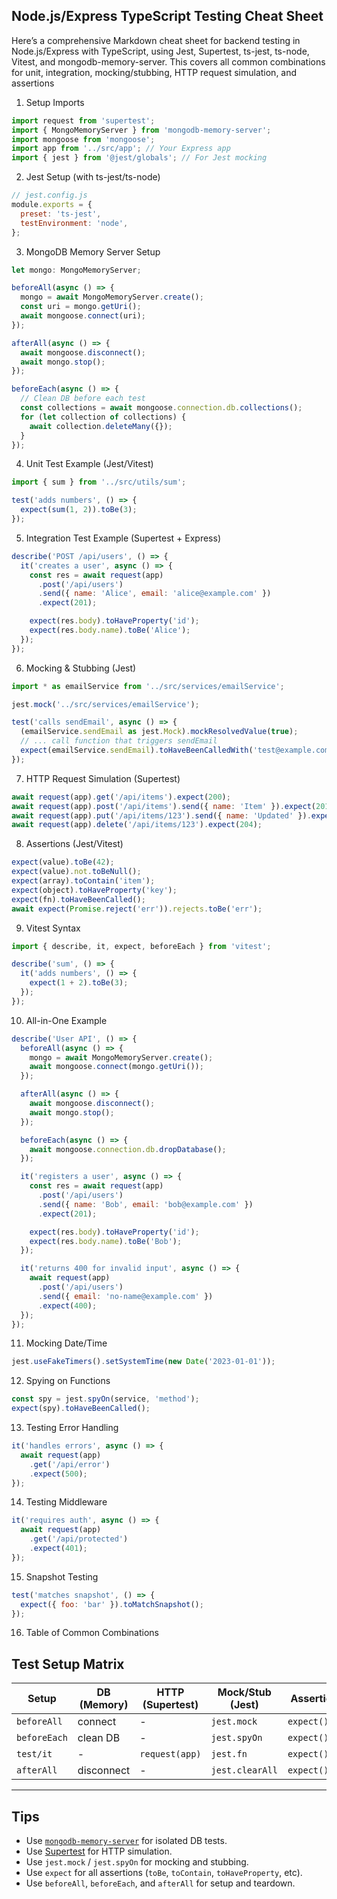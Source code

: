 ## Node.js/Express TypeScript Testing Cheat Sheet
Here’s a comprehensive Markdown cheat sheet for backend testing in Node.js/Express with TypeScript, using Jest, Supertest, ts-jest, ts-node, Vitest, and mongodb-memory-server. This covers all common combinations for unit, integration, mocking/stubbing, HTTP request simulation, and assertions

1. Setup Imports
```js
import request from 'supertest';
import { MongoMemoryServer } from 'mongodb-memory-server';
import mongoose from 'mongoose';
import app from '../src/app'; // Your Express app
import { jest } from '@jest/globals'; // For Jest mocking
```

2. Jest Setup (with ts-jest/ts-node)
```js
// jest.config.js
module.exports = {
  preset: 'ts-jest',
  testEnvironment: 'node',
};
```

3. MongoDB Memory Server Setup
```js
let mongo: MongoMemoryServer;

beforeAll(async () => {
  mongo = await MongoMemoryServer.create();
  const uri = mongo.getUri();
  await mongoose.connect(uri);
});

afterAll(async () => {
  await mongoose.disconnect();
  await mongo.stop();
});

beforeEach(async () => {
  // Clean DB before each test
  const collections = await mongoose.connection.db.collections();
  for (let collection of collections) {
    await collection.deleteMany({});
  }
});
```

4. Unit Test Example (Jest/Vitest)
```js
import { sum } from '../src/utils/sum';

test('adds numbers', () => {
  expect(sum(1, 2)).toBe(3);
});
```

5. Integration Test Example (Supertest + Express)
```js
describe('POST /api/users', () => {
  it('creates a user', async () => {
    const res = await request(app)
      .post('/api/users')
      .send({ name: 'Alice', email: 'alice@example.com' })
      .expect(201);

    expect(res.body).toHaveProperty('id');
    expect(res.body.name).toBe('Alice');
  });
});
```

6. Mocking & Stubbing (Jest)
```js
import * as emailService from '../src/services/emailService';

jest.mock('../src/services/emailService');

test('calls sendEmail', async () => {
  (emailService.sendEmail as jest.Mock).mockResolvedValue(true);
  // ... call function that triggers sendEmail
  expect(emailService.sendEmail).toHaveBeenCalledWith('test@example.com', expect.any(String));
});
```

7. HTTP Request Simulation (Supertest)
```js
await request(app).get('/api/items').expect(200);
await request(app).post('/api/items').send({ name: 'Item' }).expect(201);
await request(app).put('/api/items/123').send({ name: 'Updated' }).expect(200);
await request(app).delete('/api/items/123').expect(204);
```

8. Assertions (Jest/Vitest)
```js
expect(value).toBe(42);
expect(value).not.toBeNull();
expect(array).toContain('item');
expect(object).toHaveProperty('key');
expect(fn).toHaveBeenCalled();
await expect(Promise.reject('err')).rejects.toBe('err');
```

9. Vitest Syntax
```js
import { describe, it, expect, beforeEach } from 'vitest';

describe('sum', () => {
  it('adds numbers', () => {
    expect(1 + 2).toBe(3);
  });
});
```

10. All-in-One Example
```js
describe('User API', () => {
  beforeAll(async () => {
    mongo = await MongoMemoryServer.create();
    await mongoose.connect(mongo.getUri());
  });

  afterAll(async () => {
    await mongoose.disconnect();
    await mongo.stop();
  });

  beforeEach(async () => {
    await mongoose.connection.db.dropDatabase();
  });

  it('registers a user', async () => {
    const res = await request(app)
      .post('/api/users')
      .send({ name: 'Bob', email: 'bob@example.com' })
      .expect(201);

    expect(res.body).toHaveProperty('id');
    expect(res.body.name).toBe('Bob');
  });

  it('returns 400 for invalid input', async () => {
    await request(app)
      .post('/api/users')
      .send({ email: 'no-name@example.com' })
      .expect(400);
  });
});
```

11. Mocking Date/Time
```js
jest.useFakeTimers().setSystemTime(new Date('2023-01-01'));
```

12. Spying on Functions
```js
const spy = jest.spyOn(service, 'method');
expect(spy).toHaveBeenCalled();
```

13. Testing Error Handling
```js
it('handles errors', async () => {
  await request(app)
    .get('/api/error')
    .expect(500);
});
```

14. Testing Middleware
```js
it('requires auth', async () => {
  await request(app)
    .get('/api/protected')
    .expect(401);
});
```

15. Snapshot Testing
```js
test('matches snapshot', () => {
  expect({ foo: 'bar' }).toMatchSnapshot();
});
```

16. Table of Common Combinations
## Test Setup Matrix

| Setup       | DB (Memory)           | HTTP (Supertest)   | Mock/Stub (Jest)     | Assertion (Jest/Vitest)    |
|-------------|------------------------|---------------------|------------------------|------------------------------|
| `beforeAll` | connect                | -                   | `jest.mock`           | `expect().toBe`             |
| `beforeEach`| clean DB              | -                   | `jest.spyOn`          | `expect().toHaveProperty`   |
| `test/it`   | -                      | `request(app)`      | `jest.fn`             | `expect().toContain`        |
| `afterAll`  | disconnect             | -                   | `jest.clearAll`       | `expect().rejects`          |

---

## Tips

- Use [`mongodb-memory-server`](https://github.com/nodkz/mongodb-memory-server) for isolated DB tests.
- Use [Supertest](https://github.com/visionmedia/supertest) for HTTP simulation.
- Use `jest.mock` / `jest.spyOn` for mocking and stubbing.
- Use `expect` for all assertions (`toBe`, `toContain`, `toHaveProperty`, etc).
- Use `beforeAll`, `beforeEach`, and `afterAll` for setup and teardown.
